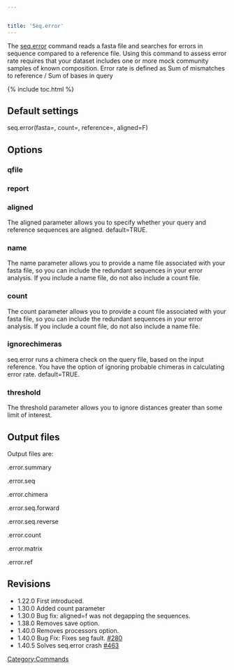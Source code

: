 ```yaml
---


title: 'Seq.error'
---
```

The [seq.error](seq.error) command reads a fasta file and
searches for errors in sequence compared to a reference file. Using this
command to assess error rate requires that your dataset includes one or
more mock community samples of known composition. Error rate is defined
as Sum of mismatches to reference / Sum of bases in query


{% include toc.html %}

## Default settings

seq.error(fasta=, count=, reference=, aligned=F)

## Options

### qfile

### report

### aligned

The aligned parameter allows you to specify whether your query and
reference sequences are aligned. default=TRUE.

### name

The name parameter allows you to provide a name file associated with
your fasta file, so you can include the redundant sequences in your
error analysis. If you include a name file, do not also include a count
file.

### count

The count parameter allows you to provide a count file associated with
your fasta file, so you can include the redundant sequences in your
error analysis. If you include a count file, do not also include a name
file.

### ignorechimeras

seq.error runs a chimera check on the query file, based on the input
reference. You have the option of ignoring probable chimeras in
calculating error rate. default=TRUE.

### threshold

The threshold parameter allows you to ignore distances greater than some
limit of interest.

## Output files

Output files are:

.error.summary

.error.seq

.error.chimera

.error.seq.forward

.error.seq.reverse

.error.count

.error.matrix

.error.ref

## Revisions

-   1.22.0 First introduced.
-   1.30.0 Added count parameter
-   1.30.0 Bug fix: aligned=f was not degapping the sequences.
-   1.38.0 Removes save option.
-   1.40.0 Removes processors option.
-   1.40.0 Bug Fix: Fixes seg fault.
    [\#280](https://github.com/mothur/mothur/issues/280)
-   1.40.5 Solves seq.error crash
    [\#463](https://github.com/mothur/mothur/issues/463)

[Category:Commands](Category:Commands)
